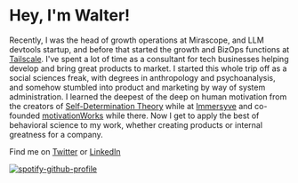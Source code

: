 # Hey, I'm Walter!

Recently, I was the head of growth operations at Mirascope, and LLM devtools startup, and before that started the growth and BizOps functions at [Tailscale](https://github.com/tailscale/tailscale/). I've spent a lot of time as a consultant for tech businesses helping develop and bring great products to market. I started this whole trip off as a social sciences freak, with degrees in anthropology and psychoanalysis, and somehow stumbled into product and marketing by way of system administration. 
I learned the deepest of the deep on human motivation from the creators of [Self-Determination Theory](https://selfdeterminationtheory.com) while at [Immersyve](https://immersyve.com) and co-founded [motivationWorks](https://motivationworks.com) while there. Now I get to apply the best of behavioral science to my work, whether creating products or internal greatness for a company.

Find me on <a rel="me" href="https://twitter.com/atomeater">Twitter</a>
or <a rel="me" href="https://linkedin.com/in/walterbudzian">LinkedIn</a>

[![spotify-github-profile](https://spotify-github-profile.vercel.app/api/view?uid=waltercornelius&cover_image=true&theme=default&show_offline=false&background_color=121212&interchange=true)](https://spotify-github-profile.vercel.app/api/view?uid=waltercornelius&redirect=true)


